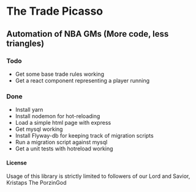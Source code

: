 # The Trade Picasso

## Automation of NBA GMs (More code, less triangles)

### Todo
- Get some base trade rules working
- Get a react component representing a player running


### Done
- Install yarn
- Install nodemon for hot-reloading
- Load a simple html page with express
- Get mysql working
- Install Flyway-db for keeping track of migration scripts
- Run a migration script against mysql
- Get a unit tests with hotreload working


#### License
Usage of this library is strictly limited to followers of our Lord and Savior, Kristaps The PorzinGod
